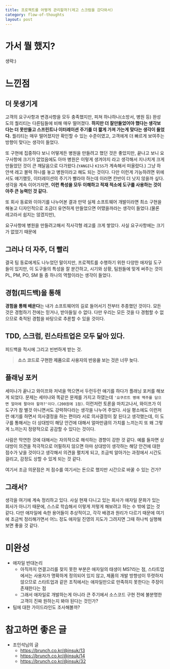 ```yaml
---
title: 프로젝트를 어떻게 관리할까?(레고 스크럼을 갔다와서)
category: flow-of-thoughts
layout: post
---
```


# 가서 뭘 했지?

생략:)

# 느낀점

## 더 못생기게

고객의 요구사항과 변경사항을 모두 충족했지만, 피쳐 하나하나(소방서, 병원 등) 완성도의 퀄리티는 다른팀들에 비해 매우 떨어졌다. **하지만 더 잘만들었어야 했다는 생각보다는 더 못만들고 스프린트나 이터레이션 주기를 더 짧게 가져 가는게 맞다는 생각이 들었다.** 퀄리티는 매우 떨어졌지만 확인할 수 있는 수준이였고, 고객에게 더 빠르게 보여주는 방향이 맞다는 생각이 들었다.

또 구현에 집중하다 보니 어떻게든 병원을 만들려고 했던 것은 좋았지만, 끝나고 보니 요구사항에 크기가 없었음에도 아마 병원은 이렇게 생겨야지 라고 생각해서 지나치게 크게 만들었던 것이 큰 깨달음으로 다가왔다.(`YANGI`나 `KISS`가 계속해서 떠올랐다.) 그냥 하얀색 레고 블럭 하나를 놓고 병원이라고 해도 되는 것이다. 다만 이런게 가능하려면 위에서도 얘기했듯, 이터레이션의 주기가 빨라야 하는데 이러면 칸반이 더 낫지 않을까 싶다. 생각을 계속 이어가자면, **이런 특성을 모두 이해하고 적재 적소에 도구를 사용하는 것이 아주 큰 능력인 것 같다.**

또 회사 동료와 이야기를 나누어본 결과 만약 실제 소프트웨어 개발이라면 최소 구현을 해놓고 디자인적으로 조금더 유연하게 만들었으면 어땠을까라는 생각이 들었다.(물론 레고라서 쉽지는 않겠지만),

요구사항에 병원을 만들려고해서 직사각형 레고를 크게 쌓았다. 사실 요구사항에는 크기가 없었기 때문에

## 그러나 더 자주, 더 빨리

결국 팀 동료에게도 나누었던 말이지만, 프로젝트를 수행하기 위한 다양한 애자일 도구들이 있지만, 이 도구들의 특성을 잘 분간하고, 시기와 상황, 팀원들에 맞게 써주는 것이 PL, PM, PO, SM 들 중 하나의 역할이라는 생각이 들었다.

## 경험(피드백)을 통해

**경험을 통해 배운다**는 내가 소프트웨어의 길로 들어서기 전부터 추종했던 것이다. 모든 것은 경험하기 전에는 믿거나, 받아들일 수 없다. 다만 우리는 모든 것을 다 경험할 수 없으므로 축적된 경험을 바탕으로 추론할 수 있을 것이다.

## TDD, 스크럼, 린스타트업은 모두 닮아 있다.

피드백을 적시에 그리고 빈번하게 받는 것.

> **소스 코드로 구현한 제품으로 사용자의 반응을 보는 것은 너무 늦다.**

## 플래닝 포커

세미나가 끝나고 와이프와 저녁을 먹으면서 두런두런 얘기를 하다가 플래닝 포커를 해보게 되었다. 문제는 세미나와 똑같은 문제를 가지고 하였는데 `'요쿠르트 병에 맥주를 담으면 얼마에 팔아야 할까?'이다.(200원에 1점)`. 이런저런 토론을 마치고나서, 와이프가 이 도구가 참 별것 아니면서도 강력하다라는 생각을 나누어 주었다. 사실 평소에도 이런저런 얘기를 하면서 의사결정을 하는 편이라 서로 의사결정이 잘 된다고 생각했는데, 이 도구를 통해서는 더 상대방이 해당 안건에 대해서 얼마만큼의 가치를 느끼는지 또 왜 그렇게 느끼는지 정량적으로 공감할 수 있다는 것이다.

사람은 막연한 것에 대해서는 자의적으로 해석하는 경향이 강한 것 같다. 예를 들자면 상대방이 의견을 적극적으로 어필하지 않으면 아마 상대방이 생각하는 해당 안건에 대한 점수가 낮을 것이다고 생각해서 의견을 펼치게 되고, 조금씩 알아가는 과정에서 시간도 걸리고, 감정도 상할 수 있게 되는 것 같다.

여기서 조금 의문점은 저 점수를 여기서는 돈으로 했지만 시간으로 바꿀 수 있는 건가?

## 그래서?

생각을 여기에 계속 정리하고 있다. 사실 현재 다니고 있는 회사가 애자일 문화가 있는 회사가 아니기 때문에, 스스로 학습해서 이렇게 저렇게 해보려고 하는 수 밖에 없는 것 같다. 다만 애자일에 속한 용어들이 추상적이고, 각각 배경과 원리가 다르기 때문에 여기에 조금씩 정리해가면서 어느 정도 애자일 진영의 지도가 그려지면 그때 하나씩 실행해보면 좋을 것 같다.

# 미완성

- 애자일 반대논리
  - 아직까지 연결고리를 찾지 못한 부분은 애자일의 태생이 MS?라는 점, 스타트업에서는 사용자가 명확하게 정의되어 있지 않고, 제품의 개발 방향성이 뚜렷하지 않으므로 스타트업과 같은 조직에서는 애자일만으로 만족하지 못한다는 주장이 존재한다는 점
  - 그래서 애자일로 개발하는게 아니라 큰 주기에서 소스코드 구현 전에 불분명한 고객이 진짜 원하는지 봐야 된다는 것인가?
- 팀에 대한 가이드라인도 조사해볼까?

# 참고하면 좋은 글

- 조인석님의 글
  - https://brunch.co.kr/@insuk/13
  - https://brunch.co.kr/@insuk/14
  - https://brunch.co.kr/@insuk/32
